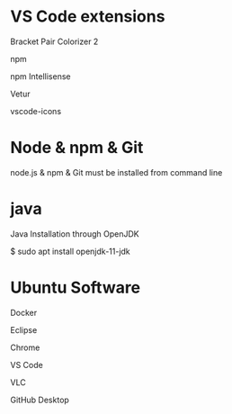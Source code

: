# VS Code extensions

Bracket Pair Colorizer 2

npm

npm Intellisense

Vetur

vscode-icons

# Node & npm & Git

node.js & npm & Git must be installed from command line

# java

Java Installation through OpenJDK

$ sudo apt install openjdk-11-jdk

# Ubuntu Software

Docker

Eclipse

Chrome

VS Code

VLC

GitHub Desktop

